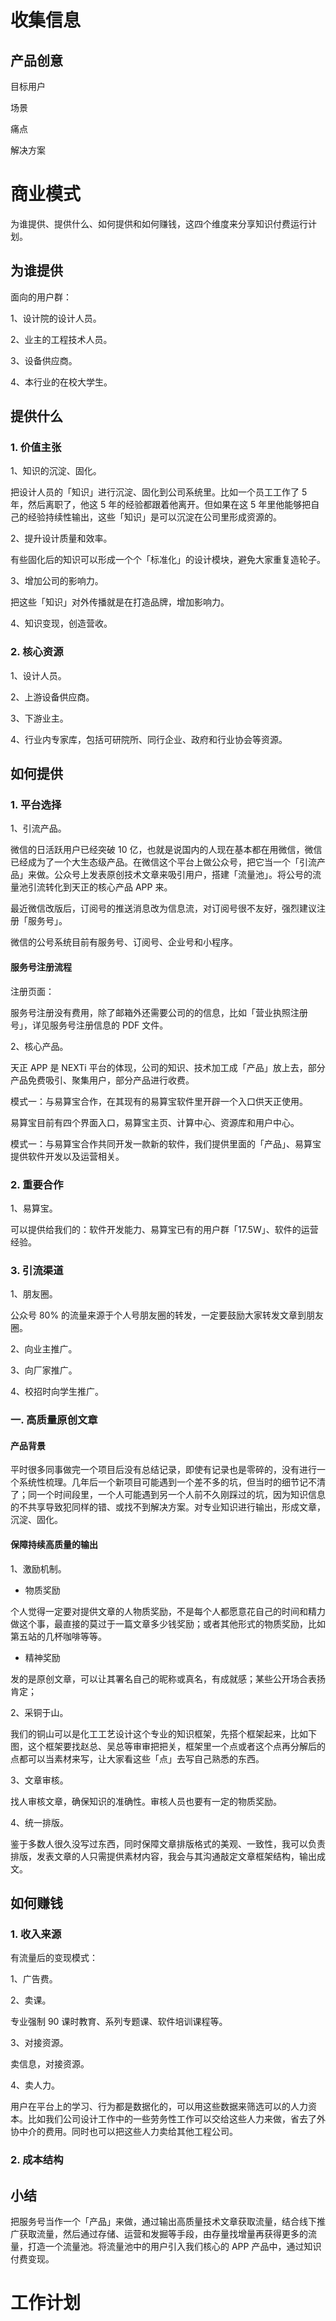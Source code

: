 # 收集信息

## 产品创意

目标用户

场景

痛点

解决方案



# 商业模式

为谁提供、提供什么、如何提供和如何赚钱，这四个维度来分享知识付费运行计划。

## 为谁提供

面向的用户群：

1、设计院的设计人员。

2、业主的工程技术人员。

3、设备供应商。

4、本行业的在校大学生。

## 提供什么

### 1. 价值主张

1、知识的沉淀、固化。

把设计人员的「知识」进行沉淀、固化到公司系统里。比如一个员工工作了 5 年，然后离职了，他这 5 年的经验都跟着他离开。但如果在这 5 年里他能够把自己的经验持续性输出，这些「知识」是可以沉淀在公司里形成资源的。

2、提升设计质量和效率。

有些固化后的知识可以形成一个个「标准化」的设计模块，避免大家重复造轮子。

3、增加公司的影响力。

把这些「知识」对外传播就是在打造品牌，增加影响力。

4、知识变现，创造营收。

### 2. 核心资源

1、设计人员。

2、上游设备供应商。

3、下游业主。

4、行业内专家库，包括可研院所、同行企业、政府和行业协会等资源。

## 如何提供

### 1. 平台选择

1、引流产品。

微信的日活跃用户已经突破 10 亿，也就是说国内的人现在基本都在用微信，微信已经成为了一个大生态级产品。在微信这个平台上做公众号，把它当一个「引流产品」来做。公众号上发表原创技术文章来吸引用户，搭建「流量池」。将公号的流量池引流转化到天正的核心产品 APP 来。

最近微信改版后，订阅号的推送消息改为信息流，对订阅号很不友好，强烈建议注册「服务号」。



微信的公号系统目前有服务号、订阅号、企业号和小程序。



#### 服务号注册流程

注册页面：


服务号注册没有费用，除了邮箱外还需要公司的的信息，比如「营业执照注册号」，详见服务号注册信息的 PDF 文件。


2、核心产品。

天正 APP 是 NEXTi  平台的体现，公司的知识、技术加工成「产品」放上去，部分产品免费吸引、聚集用户，部分产品进行收费。

模式一：与易算宝合作，在其现有的易算宝软件里开辟一个入口供天正使用。

易算宝目前有四个界面入口，易算宝主页、计算中心、资源库和用户中心。

模式一：与易算宝合作共同开发一款新的软件，我们提供里面的「产品」、易算宝提供软件开发以及运营相关。

### 2. 重要合作

1、易算宝。

可以提供给我们的：软件开发能力、易算宝已有的用户群「17.5W」、软件的运营经验。

### 3. 引流渠道

1、朋友圈。

公众号 80% 的流量来源于个人号朋友圈的转发，一定要鼓励大家转发文章到朋友圈。

2、向业主推广。

3、向厂家推广。

4、校招时向学生推广。



### 一. 高质量原创文章

#### 产品背景

平时很多同事做完一个项目后没有总结记录，即使有记录也是零碎的，没有进行一个系统性梳理。几年后一个新项目可能遇到一个差不多的坑，但当时的细节记不清了；同一个时间段里，一个人可能遇到另一个人前不久刚踩过的坑，因为知识信息的不共享导致犯同样的错、或找不到解决方案。对专业知识进行输出，形成文章，沉淀、固化。

#### 保障持续高质量的输出

1、激励机制。

- 物质奖励

个人觉得一定要对提供文章的人物质奖励，不是每个人都愿意花自己的时间和精力做这个事，最直接的莫过于一篇文章多少钱奖励；或者其他形式的物质奖励，比如第五站的几杯咖啡等等。

- 精神奖励

发的是原创文章，可以让其署名自己的昵称或真名，有成就感；某些公开场合表扬肯定；

2、采铜于山。

我们的铜山可以是化工工艺设计这个专业的知识框架，先搭个框架起来，比如下图，这个框架要找赵总、吴总等审审把把关，框架里一个点或者这个点再分解后的点都可以当素材来写，让大家看这些「点」去写自己熟悉的东西。

3、文章审核。

找人审核文章，确保知识的准确性。审核人员也要有一定的物质奖励。

4、统一排版。

鉴于多数人很久没写过东西，同时保障文章排版格式的美观、一致性，我可以负责排版，发表文章的人只需提供素材内容，我会与其沟通敲定文章框架结构，输出成文。



## 如何赚钱

### 1. 收入来源

有流量后的变现模式：

1、广告费。

2、卖课。

专业强制 90 课时教育、系列专题课、软件培训课程等。

3、对接资源。

卖信息，对接资源。

4、卖人力。

用户在平台上的学习、行为都是数据化的，可以用这些数据来筛选可以的人力资本。比如我们公司设计工作中的一些劳务性工作可以交给这些人力来做，省去了外协中介的费用。同时也可以把这些人力卖给其他工程公司。

### 2. 成本结构


## 小结

把服务号当作一个「产品」来做，通过输出高质量技术文章获取流量，结合线下推广获取流量，然后通过存储、运营和发掘等手段，由存量找增量再获得更多的流量，打造一个流量池。将流量池中的用户引入我们核心的 APP 产品中，通过知识付费变现。

# 工作计划

